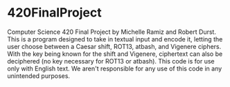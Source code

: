# 420FinalProject
Computer Science 420 Final Project by Michelle Ramiz and Robert Durst. 
This is a program designed to take in textual input and encode it, letting the user choose between a Caesar shift, ROT13, atbash, and Vigenere ciphers. With the key being known for the shift and Vigenere, ciphertext can also be deciphered (no key necessary for ROT13 or atbash). This code is for use only with English text. 
We aren't responsible for any use of this code in any unintended purposes.
